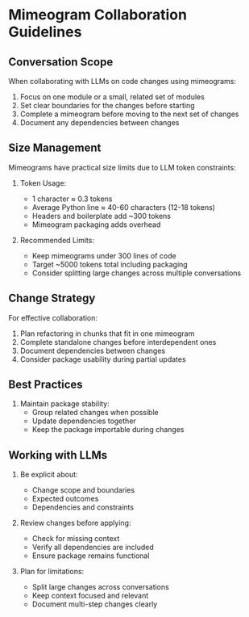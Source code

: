 # Mimeogram Collaboration Guidelines

## Conversation Scope

When collaborating with LLMs on code changes using mimeograms:

1. Focus on one module or a small, related set of modules
2. Set clear boundaries for the changes before starting
3. Complete a mimeogram before moving to the next set of changes
4. Document any dependencies between changes

## Size Management

Mimeograms have practical size limits due to LLM token constraints:

1. Token Usage:
   - 1 character ≈ 0.3 tokens
   - Average Python line ≈ 40-60 characters (12-18 tokens)
   - Headers and boilerplate add ~300 tokens
   - Mimeogram packaging adds overhead

2. Recommended Limits:
   - Keep mimeograms under 300 lines of code
   - Target ~5000 tokens total including packaging
   - Consider splitting large changes across multiple conversations

## Change Strategy

For effective collaboration:

1. Plan refactoring in chunks that fit in one mimeogram
2. Complete standalone changes before interdependent ones
3. Document dependencies between changes
4. Consider package usability during partial updates

## Best Practices

1. Maintain package stability:
   - Group related changes when possible
   - Update dependencies together
   - Keep the package importable during changes

## Working with LLMs

1. Be explicit about:
   - Change scope and boundaries
   - Expected outcomes
   - Dependencies and constraints

2. Review changes before applying:
   - Check for missing context
   - Verify all dependencies are included
   - Ensure package remains functional

3. Plan for limitations:
   - Split large changes across conversations
   - Keep context focused and relevant
   - Document multi-step changes clearly
